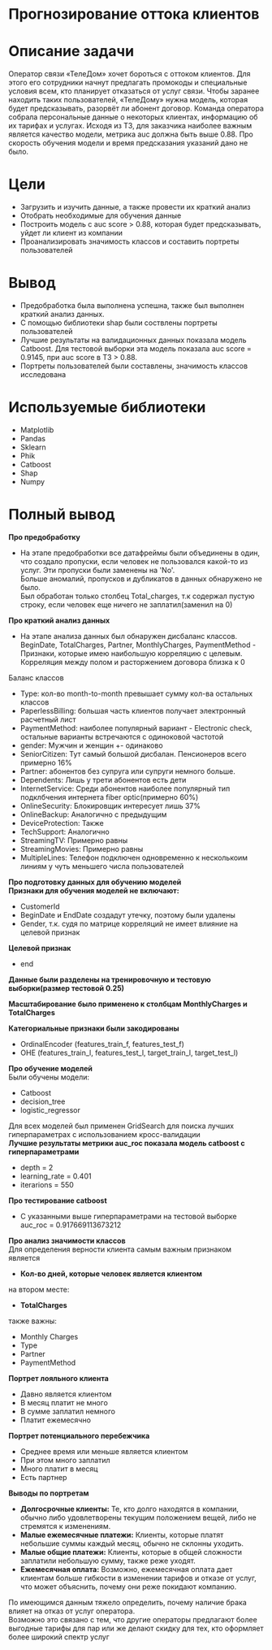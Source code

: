 # Прогнозирование оттока клиентов
# Описание задачи
Оператор связи «ТелеДом» хочет бороться с оттоком клиентов. Для этого его сотрудники начнут предлагать промокоды и специальные условия всем, кто планирует отказаться от услуг связи. Чтобы заранее находить таких пользователей, «ТелеДому» нужна модель, которая будет предсказывать, разорвёт ли абонент договор. Команда оператора собрала персональные данные о некоторых клиентах, информацию об их тарифах и услугах.
Исходя из ТЗ, для заказчика наиболее важным является качество модели, метрика auc должна быть выше 0.88. Про скорость обучения модели и время предсказания указаний дано не было.
# Цели
* Загрузить и изучить данные, а также провести их краткий анализ
* Отобрать необходимые для обучения данные
* Построить модель с auc score > 0.88, которая будет предсказывать, уйдет ли клиент из компании 
* Проанализировать значимость классов и составить портреты пользователей
# Вывод
* Предобработка была выполнена успешна, также был выполнен краткий анализ данных.
* С помощью библиотеки shap были соствлены портреты пользователей
* Лучшие результаты на валидационных данных показала модель Catboost. Для тестовой выборки эта модель показала auc score = 0.9145, при auc score в ТЗ > 0.88.
* Портреты пользователей были составлены, значимость классов исследована 
# Используемые библиотеки
* Matplotlib
* Pandas
* Sklearn
* Phik
* Catboost
* Shap
* Numpy



# Полный вывод
**Про предобработку**
* На этапе предобработки все датафреймы были объединены в один, что создало пропуски, если человек не пользовался какой-то из услуг. Эти пропуски были заменены на 'No'.<br>
Большe аномалий, пропусков и дубликатов в данных обнаружено не было.<br>
Был обработан только столбец Total_charges, т.к содержал пустую строку, если человек еще ничего не заплатил(заменил на 0)

**Про краткий анализ данных**
* На этапе анализа данных
был обнаружен дисбаланс классов.<br>
BeginDate, TotalCharges, Partner, MonthlyCharges, PaymentMethod - Признаки, которые имею наибольшую корреляцию с целевым.<br>
Корреляция между полом и расторжением договора близка к 0

Баланс классов<br>
* Type: кол-во month-to-month превышает сумму кол-ва остальных классов<br>
* PaperlessBilling: большая часть клиентов получает электронный расчетный лист<br>
* PaymentMethod: наиболее популярный вариант - Electronic check, остальные варианты встречаются с одиноковой частотой<br>
* gender: Мужчин и женщин +- одинаково<br>
* SeniorCitizen: Тут самый большой дисбалан. Пенсионеров всего примерно 16%<br>
* Partner: абонентов без супруга или супруги немного больше.<br>
* Dependents: Лишь у трети абонентов есть дети<br>
* InternetService: Среди абонентов наиболее популярный тип подклбчения интернета fiber optic(примерно 60%)<br>
* OnlineSecurity: Блокировщик интересует лишь 37%<br>
* OnlineBackup: Аналогично с предыдущим<br>
* DeviceProtection: Также<br>
* TechSupport: Аналогично<br>
* StreamingTV: Примерно равны<br>
* StreamingMovies: Примерно равны<br>
* MultipleLines: Телефон подключен одновременно к несколькоим линиям у чуть меньшего числа пользователей

**Про подготовку данных для обучению моделей**<br>
**Признаки для обучения моделей не включают:**<br>
* CustomerId<br>
* BeginDate и EndDate создадут утечку, поэтому были удалены<br>
* Gender, т.к. судя по матрице корреляций не имеет влияние на целевой признак

**Целевой признак**
* end

**Данные были разделены на тренировочную и тестовую выборки(размер тестовой 0.25)**
<br>


**Масштабирование было применено к столбцам MonthlyCharges и TotalCharges**
<br>


**Категориальные признаки были закодированы**
* OrdinalEncoder (features_train_f, features_test_f)<br>
* OHE (features_train_l, features_test_l, target_train_l, target_test_l)

**Про обучение моделей**<br>
Были обучены модели:
* Catboost<br>
* decision_tree<br>
* logistic_regressor<br>

Для всех моделей был применен GridSearch для поиска лучших гиперпараметрах с использованием кросс-валидации<br>
**Лучшие результаты метрики auc_roc показала модель catboost с гиперпараметрами**<br> 
* depth = 2<br>
* learning_rate = 0.401<br>
* iterarions = 550


**Про тестирование catboost**<br>
* С указанными выше гиперпараметрами на тестовой выборке auc_roc = 0.917669113673212 

**Про анализ значимости классов**
<br>Для определения верности клиента самым важным признаком является 
* **Кол-во дней, которые человек является клиентом**<br>

на втором месте:
* **TotalCharges**<br>

также важны:
* Monthly Charges
* Type
* Partner
* PaymentMethod

**Портрет лояльного клиента**
* Давно является клиентом
* В месяц платит не много
* В сумме заплатил немного
* Платит ежемесячно

**Портрет потенциального перебежчика**
* Среднее время или меньше является клиентом
* При этом много заплатил
* Много платит в месяц
* Есть партнер

**Выводы по портретам**
* **Долгосрочные клиенты:** Те, кто долго находятся в компании, обычно либо удовлетворены текущим положением вещей, либо не стремятся к изменениям.
* **Малые ежемесячные платежи:** Клиенты, которые платят небольшие суммы каждый месяц, обычно не склонны уходить.
* **Малые общие платежи:** Клиенты, которые в общей сложности заплатили небольшую сумму, также реже уходят.
* **Ежемесячная оплата:** Возможно, ежемесячная оплата дает клиентам больше гибкости в изменении тарифов и отказе от услуг, что может объяснить, почему они реже покидают компанию.

По имеющимся данным тяжело определить, почему наличие брака влияет на отказ от услуг оператора.<br>
Возможно это связано с тем, что другие операторы предлагают более выгодные тарифы для пар или же делают скидку для тех, кто оформляет более широкий спектр услуг
